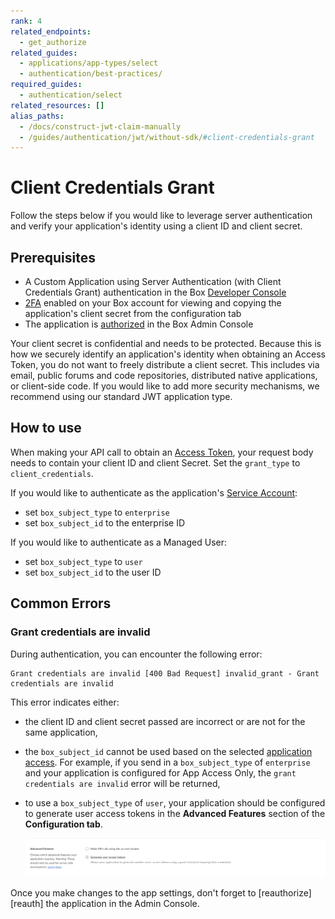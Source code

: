 ```yaml
---
rank: 4
related_endpoints:
  - get_authorize
related_guides:
  - applications/app-types/select
  - authentication/best-practices/
required_guides:
  - authentication/select
related_resources: []
alias_paths:
  - /docs/construct-jwt-claim-manually
  - /guides/authentication/jwt/without-sdk/#client-credentials-grant
---
```


# Client Credentials Grant

Follow the steps below if you would like to leverage server authentication and
verify your application's identity using a client ID and client secret.

## Prerequisites

- A Custom Application using Server Authentication
  (with Client Credentials Grant) authentication in the Box
  [Developer Console][devconsole]
- [2FA][2fa] enabled on your Box account for viewing and copying the
  application's client secret from the configuration tab
- The application is [authorized][auth] in the Box Admin Console

<Message danger>

Your client secret is confidential and needs to be protected. Because this is
how we securely identify an application's identity when obtaining an
Access Token, you do not want to freely distribute a client secret. This
includes via email, public forums and code repositories, distributed native
applications, or client-side code. If you would like to add more security
mechanisms, we recommend using our standard JWT application type.

</Message>

## How to use

When making your API call to obtain an [Access Token][accesstoken], your
request body needs to contain your client ID and client Secret. Set the
`grant_type` to `client_credentials`.

If you would like to authenticate as the application's [Service Account][sa]:

- set `box_subject_type` to `enterprise`
- set `box_subject_id` to the enterprise ID

If you would like to authenticate as a Managed User:

- set `box_subject_type` to `user`
- set `box_subject_id` to the user ID

<Samples id='x_auth' variant='with_client_credentials' ></Samples>

## Common Errors

<!--alex ignore invalid-->

### Grant credentials are invalid

During authentication, you can encounter the following error:

```
Grant credentials are invalid [400 Bad Request] invalid_grant - Grant credentials are invalid
```

This error indicates either:

- the client ID and client secret passed are incorrect or are not for the same
  application,

- the `box_subject_id` cannot be used based on the selected
  [application access][aa]. For example, if you send in a `box_subject_type` of
  `enterprise` and your application is configured for App Access Only, the
  `grant credentials are invalid` error will be returned,

- to use a `box_subject_type` of `user`, your application should be configured  
  to generate user access tokens in the **Advanced Features** section of the **Configuration tab**.
    
  ![Generate access tokens check](../images/generate-access-tokens.png)

  
<Message warning>
Once you make changes to the app settings, don't forget to [reauthorize][reauth] the application in the Admin Console.
</Message>

<!-- i18n-enable localize-links -->

[2fa]: https://support.box.com/hc/en-us/articles/360043697154-Two-Factor-Authentication-Set-Up-for-Your-Account

<!-- i18n-disable localize-links -->

[devconsole]: https://app.box.com/developers/console
[accesstoken]: e://post-oauth2-token/
[sa]: page://platform/user-types/#service-account/
[auth]: g://authorization
[aa]: g://authentication/client-credentials/client-credentials-setup/#application-access
[reauth]: g://authorization/custom-app-approval#re-authorization-on-changes
